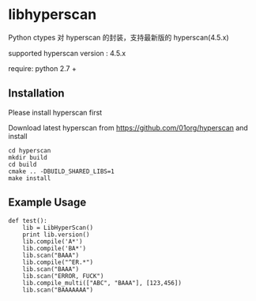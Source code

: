 # libhyperscan

Python ctypes 对 hyperscan 的封装，支持最新版的 hyperscan(4.5.x)

supported hyperscan version : 4.5.x

require: python 2.7 +

## Installation

Please install hyperscan first

Download latest hyperscan from https://github.com/01org/hyperscan and install

~~~
cd hyperscan
mkdir build
cd build
cmake .. -DBUILD_SHARED_LIBS=1
make install
~~~

## Example Usage

```
def test():
    lib = LibHyperScan()
    print lib.version()
    lib.compile('A*')
    lib.compile('BA*')
    lib.scan("BAAA")
    lib.compile("^ER.*")
    lib.scan("BAAA")
    lib.scan("ERROR, FUCK")
    lib.compile_multi(["ABC", "BAAA"], [123,456])
    lib.scan("BAAAAAAA")
```
